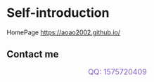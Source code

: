 # Self-introduction

HomePage https://aoao2002.github.io/


## <i class="fas fa-phone-alt"></i> Contact me



<center>

<a style="font-size:1.2em;  color: #845ec2; width:auto;">QQ: 1575720409</a>

